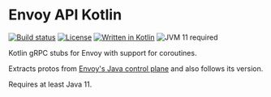 # Envoy API Kotlin

[![Build status](https://img.shields.io/github/workflow/status/veehaitch/envoy-api-kotlin/CI%20Build)](https://github.com/veehaitch/envoy-api-kotlin/actions?query=workflow%3A%22CI+Build%22)
[![License](https://img.shields.io/github/license/veehaitch/devicecheck-appattest)](http://www.apache.org/licenses/LICENSE-2.0.html)
[![Written in Kotlin](https://img.shields.io/badge/code-kotlin-F8873C)](https://kotlinlang.org/)
![JVM 11 required](https://img.shields.io/badge/jvm-11-blue)

Kotlin gRPC stubs for Envoy with support for coroutines.

Extracts protos from [Envoy's Java control plane](https://github.com/envoyproxy/java-control-plane) and also follows its version.

Requires at least Java 11.
